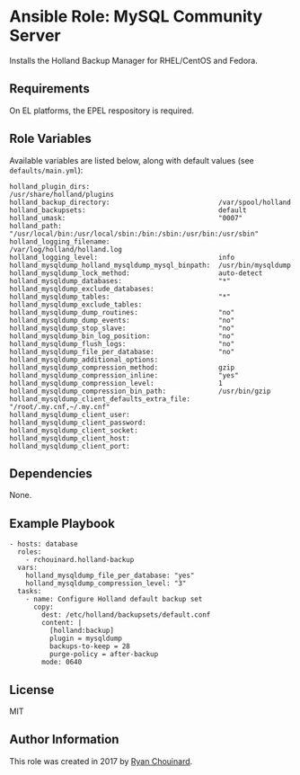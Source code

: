 # Ansible Role: MySQL Community Server

Installs the Holland Backup Manager for RHEL/CentOS and Fedora.

## Requirements

On EL platforms, the EPEL respository is required.

## Role Variables

Available variables are listed below, along with default values (see `defaults/main.yml`):

    holland_plugin_dirs:                                /usr/share/holland/plugins
    holland_backup_directory:                           /var/spool/holland
    holland_backupsets:                                 default
    holland_umask:                                      "0007"
    holland_path:                                       "/usr/local/bin:/usr/local/sbin:/bin:/sbin:/usr/bin:/usr/sbin"
    holland_logging_filename:                           /var/log/holland/holland.log
    holland_logging_level:                              info
    holland_mysqldump_holland_mysqldump_mysql_binpath:  /usr/bin/mysqldump
    holland_mysqldump_lock_method:                      auto-detect
    holland_mysqldump_databases:                        "*"
    holland_mysqldump_exclude_databases:
    holland_mysqldump_tables:                           "*"
    holland_mysqldump_exclude_tables:
    holland_mysqldump_dump_routines:                    "no"
    holland_mysqldump_dump_events:                      "no"
    holland_mysqldump_stop_slave:                       "no"
    holland_mysqldump_bin_log_position:                 "no"
    holland_mysqldump_flush_logs:                       "no"
    holland_mysqldump_file_per_database:                "no"
    holland_mysqldump_additional_options:
    holland_mysqldump_compression_method:               gzip
    holland_mysqldump_compression_inline:               "yes"
    holland_mysqldump_compression_level:                1
    holland_mysqldump_compression_bin_path:             /usr/bin/gzip
    holland_mysqldump_client_defaults_extra_file:       "/root/.my.cnf,~/.my.cnf"
    holland_mysqldump_client_user:
    holland_mysqldump_client_password:
    holland_mysqldump_client_socket:
    holland_mysqldump_client_host:
    holland_mysqldump_client_port:

## Dependencies

None.

## Example Playbook

    - hosts: database
      roles:
        - rchouinard.holland-backup
      vars:
        holland_mysqldump_file_per_database: "yes"
        holland_mysqldump_compression_level: "3"
      tasks:
        - name: Configure Holland default backup set
          copy:
            dest: /etc/holland/backupsets/default.conf
            content: |
              [holland:backup]
              plugin = mysqldump
              backups-to-keep = 28
              purge-policy = after-backup
            mode: 0640

## License

MIT

## Author Information

This role was created in 2017 by [Ryan Chouinard](https://www.ryanchouinard.com/).
